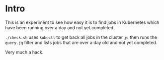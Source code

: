 # Intro

This is an experiment to see how easy it is to find jobs in Kubernetes which have been running over a day and not yet completed.

`./check.sh` uses `kubectl` to get back all jobs in the cluster `jq` then runs the `query.jq` filter and lists jobs that are 
over a day old and not yet completed.

Very much a hack.